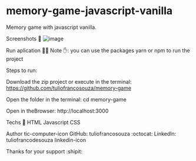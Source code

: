 # memory-game-javascript-vanilla
Memory game with javascript vanilla.

Screenshots 📸
![image](https://user-images.githubusercontent.com/96994158/181945518-b13a251d-fb51-4e98-8719-2ba74de6a210.png)

Run aplication 🏃‍♀️
Note ✋:   you can use the packages yarn or npm to run the project

Steps to run:

Download the zip project or execute in the terminal: https://github.com/tuliofrancosouza/memory-game

Open the folder in the terminal: cd memory-game

Open in theBrowser: http://localhost:3000


Techs 🚀
HTML
Javascript
CSS


Author tic-computer-icon
GitHub: tuliofrancosouza :octocat:
LinkedIn: tuliofrancodesouza linkedin-icon

Thanks for your support :shipit:
